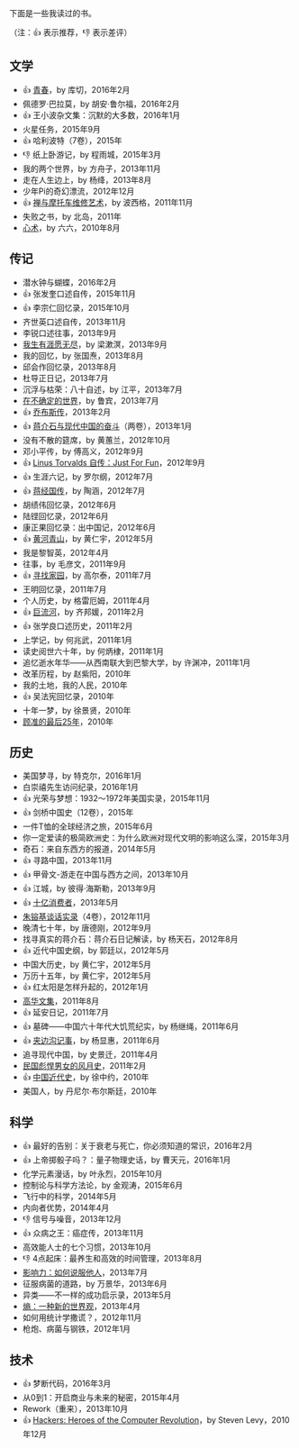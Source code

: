 下面是一些我读过的书。

（注：:+1: 表示推荐，:-1: 表示差评）

## 文学

- :+1: [青春](http://www.ruanyifeng.com/blog/2016/02/youth-by-coetzee.html)，by 库切，2016年2月
- 佩德罗·巴拉莫，by 胡安·鲁尔福，2016年2月
- :+1: 王小波杂文集：沉默的大多数，2016年1月
- 火星任务，2015年9月
- :+1: 哈利波特（7卷），2015年
- :-1: 纸上卧游记，by 程雨城，2015年3月
- 我的两个世界，by 方舟子，2013年11月
- 走在人生边上，by 杨绛，2013年8月
- 少年Pi的奇幻漂流，2012年12月
- :+1: [禅与摩托车维修艺术](http://www.ruanyifeng.com/blog/2011/12/zen_and_the_art_of_motorcycle_maintenance.html)，by 波西格，2011年11月
- 失败之书，by 北岛，2011年
- [心术](http://www.ruanyifeng.com/blog/2010/09/where_i_am_going.html)，by 六六，2010年8月

## 传记

- 潜水钟与蝴蝶，2016年2月
- :+1: 张发奎口述自传，2015年11月
- :+1: 李宗仁回忆录，2015年10月
- 齐世英口述自传，2013年11月
- 李锐口述往事，2013年9月
- [我生有涯愿无尽](http://www.ruanyifeng.com/blog/2013/09/liang_shuming.html)，by 梁漱溟，2013年9月
- 我的回忆，by 张国焘，2013年8月
- 邱会作回忆录，2013年8月
- 杜导正日记，2013年7月
- 沉浮与枯荣：八十自述，by 江平，2013年7月
- [在不确定的世界](http://www.ruanyifeng.com/blog/2006/11/in_an_uncertain_world_by_robert_rubin.html)，by 鲁宾，2013年7月
- :+1: [乔布斯传](http://www.ruanyifeng.com/blog/2013/03/apple_inc_and_division_of_labor.html)，2013年2月
- :+1: [蒋介石与现代中国的奋斗](http://www.ruanyifeng.com/blog/2013/02/chiang_kai-shek.html)（两卷），2013年1月
- 没有不散的筵席，by 黄蕙兰，2012年10月
- 邓小平传，by 傅高义，2012年9月
- :+1: [Linus Torvalds 自传：Just For Fun](http://www.ruanyifeng.com/blog/2012/09/linus_torvalds.html)，2012年9月
- :+1: 生涯六记，by 罗尔纲，2012年7月
- :+1: [蒋经国传](http://www.ruanyifeng.com/blog/2012/07/chiang_ching-kuo.html)，by 陶涵，2012年7月
- 胡绩伟回忆录，2012年6月
- 陆铿回忆录，2012年6月
- 康正果回忆录：出中国记，2012年6月
- :+1: [黄河青山](http://www.ruanyifeng.com/blog/2012/05/ray_huang_s_memoir.html)，by 黄仁宇，2012年5月
- 我是黎智英，2012年4月
- 往事，by 毛彦文，2011年9月
- :+1: [寻找家园](http://www.ruanyifeng.com/blog/2011/07/gao_ertai.html)，by 高尔泰，2011年7月
- 王明回忆录，2011年7月
- 个人历史，by 格雷厄姆，2011年4月
- :+1: [巨流河](http://www.ruanyifeng.com/blog/2011/02/book_excerpt_of_the_ju_liu_river.html)，by 齐邦媛，2011年2月
- :+1: 张学良口述历史，2011年2月
- 上学记，by 何兆武，2011年1月
- 读史阅世六十年，by 何炳棣，2011年1月
- 追忆逝水年华——从西南联大到巴黎大学，by 许渊冲，2011年1月
- 改革历程，by 赵紫阳，2010年
- 我的土地，我的人民，2010年
- :+1: 吴法宪回忆录，2010年
- 十年一梦，by 徐景贤，2010年
- [顾准的最后25年](http://www.ruanyifeng.com/blog/2010/10/what_is_margin.html)，2010年

## 历史

- 美国梦寻，by 特克尔，2016年1月
- 白崇禧先生访问纪录，2016年1月
- :+1: 光荣与梦想：1932～1972年美国实录，2015年11月
- :+1: 剑桥中国史（12卷），2015年
- 一件T恤的全球经济之旅，2015年6月
- 你一定爱读的极简欧洲史：为什么欧洲对现代文明的影响这么深，2015年3月
- 奇石：来自东西方的报道，2014年5月
- :+1: 寻路中国，2013年11月
- :+1: 甲骨文-游走在中国与西方之间，2013年10月
- :+1: 江城，by 彼得·海斯勒，2013年9月
- :+1: [十亿消费者](http://www.ruanyifeng.com/blog/2013/05/one-billion-consumers.html)，2013年5月
- [朱镕基谈话实录](http://www.ruanyifeng.com/blog/2012/11/failure_of_healthcare_reform.html)（4卷），2012年11月
- 晚清七十年，by 唐德刚，2012年9月
- 找寻真实的蒋介石：蒋介石日记解读，by 杨天石，2012年8月
- :+1: 近代中国史纲，by 郭廷以，2012年5月
- 中国大历史，by 黄仁宇，2012年5月
- 万历十五年，by 黄仁宇，2012年5月
- :+1: 红太阳是怎样升起的，2012年1月
- [高华文集](http://www.ruanyifeng.com/blog/2011/08/cooking_technology_innovation_movement.html)，2011年8月
- :+1: 延安日记，2011年7月
- :+1: 墓碑——中国六十年代大饥荒纪实，by 杨继绳，2011年6月
- :+1: [夹边沟记事](http://www.ruanyifeng.com/blog/2011/06/jiabian_ditch.html)，by 杨显惠，2011年6月
- 追寻现代中国，by 史景迁，2011年4月
- [民国彪悍男女的风月史](http://www.ruanyifeng.com/blog/2011/03/china_celebrity_gossips_pre-1949.html)，2011年2月
- :+1: [中国近代史](http://www.ruanyifeng.com/blog/2011/02/three_kinds_of_chinese_revolution.html)，by 徐中约，2010年
- 美国人，by 丹尼尔·布尔斯廷，2010年

## 科学

- :+1: 最好的告别：关于衰老与死亡，你必须知道的常识，2016年2月
- :+1: 上帝掷骰子吗？：量子物理史话，by 曹天元，2016年1月
- 化学元素漫话，by 叶永烈，2015年10月
- 控制论与科学方法论，by 金观涛，2015年6月
- 飞行中的科学，2014年5月
- 内向者优势，2014年4月
- :-1: 信号与噪音，2013年12月
- :+1: 众病之王：癌症传，2013年11月
- 高效能人士的七个习惯，2013年10月
- :-1: 4点起床：最养生和高效的时间管理，2013年8月
- [影响力：如何说服他人](http://www.ruanyifeng.com/blog/2013/08/influence_the_psychology_of_persuasion.html)，2013年7月
- 征服病菌的道路，by 万景华，2013年6月
- 异类——不一样的成功启示录，2013年5月
- [熵：一种新的世界观](http://www.ruanyifeng.com/blog/2013/04/entropy.html)，2013年4月
- 如何用统计学撒谎？，2012年11月
- 枪炮、病菌与钢铁，2012年1月

## 技术

- :+1: 梦断代码，2016年3月
- 从0到1：开启商业与未来的秘密，2015年4月
- Rework（重来），2013年10月
- :+1: [Hackers: Heroes of the Computer Revolution](http://www.ruanyifeng.com/blog/2010/12/hackers_heroes_of_the_computer_revolution.html)，by Steven Levy，2010年12月
